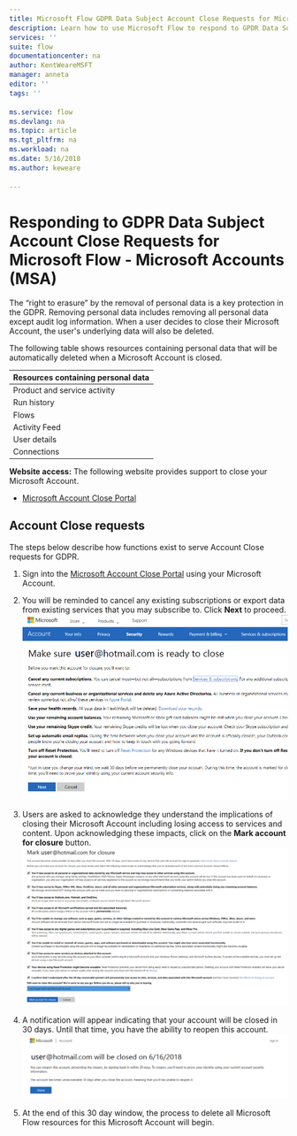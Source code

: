 ```yaml
---
title: Microsoft Flow GDPR Data Subject Account Close Requests for Microsoft Accounts (MSA) | Microsoft Docs
description: Learn how to use Microsoft Flow to respond to GPDR Data Subject Account Close Requests for Microsoft Accounts.  
services: ''
suite: flow
documentationcenter: na
author: KentWeareMSFT
manager: anneta
editor: ''
tags: ''

ms.service: flow
ms.devlang: na
ms.topic: article
ms.tgt_pltfrm: na
ms.workload: na
ms.date: 5/16/2018
ms.author: keweare

---
```

# Responding to GDPR Data Subject Account Close Requests for Microsoft Flow - Microsoft Accounts (MSA)

The “right to erasure” by the removal of personal data is a key protection in the GDPR. Removing personal data includes removing all personal data except audit log information. When a user decides to close their Microsoft Account, the user's underlying data will also be deleted.

The following table shows resources containing personal data that will be automatically deleted when a Microsoft Account is closed.

|Resources containing personal data|
|------|
|Product and service activity|
|Run history|
|Flows|
|Activity Feed|
|User details|
|Connections|

**Website access:** The following website provides support to close your Microsoft Account.
* [Microsoft Account Close Portal](http://go.microsoft.com/fwlink/?LinkId=523898)


## Account Close requests

The steps below describe how functions exist to serve Account Close requests for GDPR.

 1. Sign into the [Microsoft Account Close Portal](http://go.microsoft.com/fwlink/?LinkId=523898) using your Microsoft Account.
1. You will be reminded to cancel any existing subscriptions or export data from existing services that you may subscribe to. Click **Next** to proceed.
![Cancel subscriptions](./media/gdpr-dsr-delete-msa/accountclose.png)
    
1. Users are asked to acknowledge they understand the implications of closing their Microsoft Account including losing access to services and content. Upon acknowledging these impacts, click on the **Mark account for closure** button.
![Acknowledge Event](./media/gdpr-dsr-delete-msa/markaccountforclosure.png)
1. A notification will appear indicating that your account will be closed in 30 days. Until that time, you have the ability to reopen this account.
![Account Closed](./media/gdpr-dsr-delete-msa/accountclosed.png)
1. At the end of this 30 day window, the process  to delete all Microsoft Flow resources for this Microsoft Account will begin.